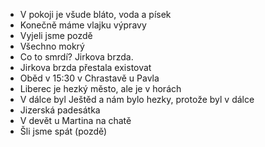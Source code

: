 - V pokoji je všude bláto, voda a písek
- Konečně máme vlajku výpravy
- Vyjeli jsme pozdě
- Všechno mokrý
- Co to smrdí? Jirkova brzda.
- Jirkova brzda přestala existovat
- Oběd v 15:30 v Chrastavě u Pavla
- Liberec je hezký město, ale je v horách
- V dálce byl Ještěd a nám bylo hezky, protože byl v dálce
- Jizerská padesátka
- V devět u Martina na chatě
- Šli jsme spát (pozdě)
